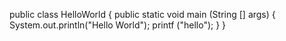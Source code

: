 public class HelloWorld {
public static void main (String [] args) {
System.out.println("Hello World");
printf ("hello");
}
}